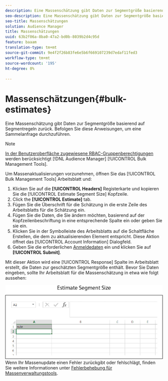 ```yaml
---
description: Eine Massenschätzung gibt Daten zur Segmentgröße basierend auf Segmentregeln zurück. Befolgen Sie diese Anweisungen, um eine Sammelanfrage durchzuführen.
seo-description: Eine Massenschätzung gibt Daten zur Segmentgröße basierend auf Segmentregeln zurück. Befolgen Sie diese Anweisungen, um eine Sammelanfrage durchzuführen.
seo-title: Massenschätzungen
solution: Audience Manager
title: Massenschätzungen
uuid: 63b2f06a-8ba0-47a2-bd0b-8039b2d4c95d
feature: baaam
translation-type: tm+mt
source-git-commit: 9e4f2f26b83fe6e5b6f669107239d7edaf11fed3
workflow-type: tm+mt
source-wordcount: '195'
ht-degree: 0%

---
```



# Massenschätzungen{#bulk-estimates}

Eine Massenschätzung gibt Daten zur Segmentgröße basierend auf Segmentregeln zurück. Befolgen Sie diese Anweisungen, um eine Sammelanfrage durchzuführen.

<!-- 

t_bulk_estimates.xml

 -->

>[!NOTE]
>
>[In der Benutzeroberfläche zugewiesene RBAC-Gruppenberechtigungen](../../features/administration/administration-overview.md) werden berücksichtigt [!DNL Audience Manager] [!UICONTROL Bulk Management Tools].

Um Massenaktualisierungen vorzunehmen, öffnen Sie das [!UICONTROL Bulk Management Tools] Arbeitsblatt und:

1. Klicken Sie auf die **[!UICONTROL Headers]** Registerkarte und kopieren Sie die [!UICONTROL Estimate Segment Size] Kopfzeile.
2. Click the **[!UICONTROL Estimate]** tab.
3. Fügen Sie die Überschrift für die Schätzung in die erste Zeile des Arbeitsblatts für die Schätzung ein.
4. Fügen Sie die Daten, die Sie ändern möchten, basierend auf der Kopfzeilenbeschriftung in eine entsprechende Spalte ein oder geben Sie sie ein.
5. Klicken Sie in der Symbolleiste des Arbeitsblatts auf die Schaltfläche Erstellen, die dem zu aktualisierenden Element entspricht.
Diese Aktion öffnet das [!UICONTROL Account Information] Dialogfeld.
6. Geben Sie die erforderlichen [Anmeldedaten](../../reference/bulk-management-tools/bulk-management-intro.md#auth-reqs) ein und klicken Sie auf **[!UICONTROL Submit]**.

Mit dieser Aktion wird eine [!UICONTROL Response] Spalte im Arbeitsblatt erstellt, die Daten zur geschätzten Segmentgröße enthält. Bevor Sie Daten eingeben, sollte Ihr Arbeitsblatt für die Massenschätzung in etwa wie folgt aussehen:

![](assets/estimate.png)
Wenn Ihr Massenupdate einen Fehler zurückgibt oder fehlschlägt, finden Sie weitere Informationen unter [Fehlerbehebung für Massenverwaltungstools](../../reference/bulk-management-tools/bulk-troubleshooting.md).

